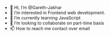 - 👋 Hi, I’m @Gareth-Jakhar
- 👀 I’m interested in Frontend web development.
- 🌱 I’m currently learning JavaScript
- 💞️ I’m looking to collaborate on part-time basis
- 📫 How to reach me contact over email

<!---
Gareth-Jakhar/Gareth-Jakhar is a ✨ special ✨ repository because its `README.md` (this file) appears on your GitHub profile.
You can click the Preview link to take a look at your changes.
--->
